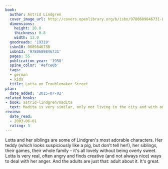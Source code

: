 ```yaml
---
book:
  author: Astrid Lindgren
  cover_image_url: http://covers.openlibrary.org/b/isbn/9780689846731-L.jpg
  dimensions:
    height: 20.0
    thickness: 0.8
    width: 13.0
  goodreads: '19319'
  isbn10: 0689846738
  isbn13: '9780689846731'
  pages: 55
  publication_year: '1958'
  spine_color: '#efce0b'
  tags:
  - german
  - kids
  title: Lotta on Troublemaker Street
plan:
  date_added: '2015-07-02'
related_books:
- book: astrid-lindgren/madita
  text: Madita is very similar, only not living in the city and with only two kids.
review:
  date_read:
  - 2003-06-01
  rating: 3
---
```


Lotta and her siblings are some of Lindgren's most adorable characters. Her teddy (which looks suspiciously like a pig,
but don't tell her!), her siblings, their games, their whole family – it's all lovely without being overly sweet. Lotta
is very real, often angry and finds creative (and not always nice) ways to deal with her anger. And the adults are just
that: adult about it. It's great.
